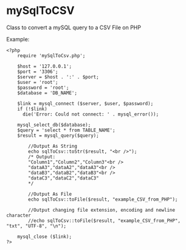 mySqlToCSV
==========

Class to convert a mySQL query to a CSV File on PHP

Example:

	<?php
		require 'mySqlToCsv.php';
		
		$host = '127.0.0.1';
		$port = '3306';
		$server = $host . ':' . $port;
		$user = 'root';
		$password = 'root';
		$database = 'DB_NAME';
		
		$link = mysql_connect ($server, $user, $password);
		if (!$link)
		  die('Error: Could not connect: ' . mysql_error());
		
		mysql_select_db($database);
		$query = 'select * from TABLE_NAME';
		$result = mysql_query($query);
		
			//Output As String
			echo sqlToCsv::toStr($result, "<br />");
			/* Output:
			"Column1","Column2","Column3"<br />
			"dataA3","dataA2","dataA3"<br />
			"dataB3","dataB2","dataB3"<br />
			"dataC3","dataC2","dataC3"
			*/
		
			//Output As File
			echo sqlToCsv::toFile($result, "example_CSV_from_PHP");
			
			//Output changing file extension, encoding and newline character
			//echo sqlToCsv::toFile($result, "example_CSV_from_PHP", "txt", "UTF-8", "\n");
		
		mysql_close ($link);
	?>
